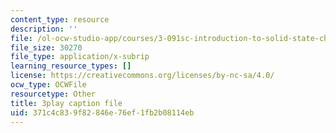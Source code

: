```yaml
---
content_type: resource
description: ''
file: /ol-ocw-studio-app/courses/3-091sc-introduction-to-solid-state-chemistry-fall-2010/371c4c839f82846e76ef1fb2b08114eb_cMaryERGZmY.srt
file_size: 30270
file_type: application/x-subrip
learning_resource_types: []
license: https://creativecommons.org/licenses/by-nc-sa/4.0/
ocw_type: OCWFile
resourcetype: Other
title: 3play caption file
uid: 371c4c83-9f82-846e-76ef-1fb2b08114eb
---
```

